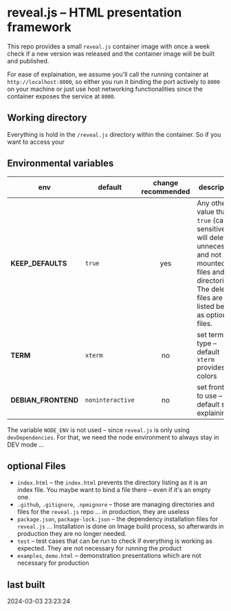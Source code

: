 # reveal.js – HTML presentation framework

This repo provides a small `reveal.js` container image with once a week check if a new version was released and the container image will be built and published.

For ease of explaination, we assume you'll call the running container at `http://localhost:8000`, so either you run it binding the port actively to `8000` on your machine or just use host networking functionalities since the container exposes the service at `8000`.

## Working directory

Everything is hold in the `/reveal.js` directory within the container. So if you want to access your

## Environmental variables

| env                   | default               | change recommended | description |
| --------------------- | --------------------- |:------------------:| ----------- |
| **KEEP\_DEFAULTS**    | `true`                | yes                | Any other value than `true` (case sensitive) will delete unnecessary and not mounted files and directories. The deleted files are listed below as optional files. |
| **TERM**              | `xterm`               | no                 | set terminal type – default `xterm` provides 16 colors |
| **DEBIAN\_FRONTEND**  | `noninteractive`      | no                 | set frontent to use – default self-explaining |


The variable `NODE_ENV` is not used – since `reveal.js` is only using `devDependencies`. For that, we need the node environment to always stay in DEV mode ...

## optional Files

* `index.html` – the `index.html` prevents the directory listing as it is an index file. You maybe want to bind a file there – even if it's an empty one.
* `.github`, `.gitignore`, `.npmignore` – those are managing directories and files for the `reveal.js` repo ... in production, they are useless
* `package.json`, `package-lock.json` – the dependency installation files for `reveal.js` ... Installation is done on Image build process, so afterwards in production they are no longer needed.
* `test` – test cases that can be run to check if everything is working as expected. They are not necessary for running the product
* `examples`, `demo.html` – demonstration presentations which are not necessary for production

## last built

2024-03-03 23:23:24

